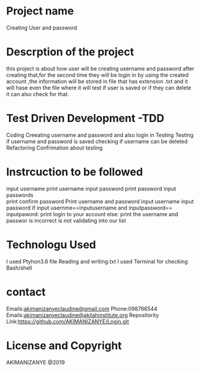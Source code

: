 # Project name
Creating User and password
# Descrption of the project
this project is about how  user will be creating username and password after creating that,for the second time they will be  login  in by using the created account ,the information will be stored in file  that has extension .txt and it will hase even the file where it will test if user is saved or if they can delete  it can also  check for that.
# Test Driven Development -TDD
Coding
Creeating username and password and also login in
Testing
Testing if username and password is saved
checking if  username can be deleted
Refactoring
Confrimation about testing
# Instrcuction  to be followed
input username
print username
input password
print password
input passwords  
print confirm password
Print username and password
input username
input password
if input usernme==inputusername and inputpassword== inputpaword:
print  login to your account
else:
print the username and passwor is incorrect is not validating into our  list

# Technologu Used
I used  Ptyhon3.6
file Reading and writing.txt
I used Terminal for checking
Bash/shell
 # contact
 Emails:akimanizanyeclaudine@gmail.com
 Phone:098766544
 Emails:akimanizanyeclaudine@akilahinstitute.org
 Repositority Link:https://github.com/AKIMANIZANYE/Login.git
# License and Copyright
AKIMANIZANYE @2019


